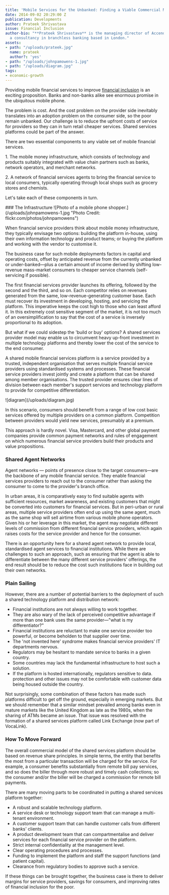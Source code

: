 ```yaml
---
title: 'Mobile Services for the Unbanked: Finding a Viable Commercial Model'
date: 2014-09-02 20:29:00 Z
publication: Developments
author: Prateek Shrivastava
issue: Financial Inclusion
author-bio: "**Prateek Shrivastava** is the managing director of Accendo Associates,
  a consultancy in branchless banking based in London."
assets:
- path: "/uploads/prateek.jpg"
  name: prateek
  author?: 'yes'
- path: "/uploads/johnpamowens-1.jpg"
- path: "/uploads/diagram.jpg"
tags:
- economic-growth
---
```


<p>Providing mobile financial services to improve <a href="http://dai.com/financial-inclusion?utm_source=guardian">financial inclusion</a> is an exciting proposition. Banks and non-banks alike see enormous promise in the ubiquitous mobile phone.</p>



<p>The problem is cost. And the cost problem on the provider side inevitably translates into an adoption problem on the consumer side, so the poor remain unbanked. Our challenge is to reduce the upfront costs of service for providers so they can in turn retail cheaper services. Shared services platforms could be part of the answer.</p><p>There are two essential components to any viable set of mobile financial services.</p><p>1. The mobile money infrastructure, which consists of technology and products suitably integrated with value chain partners such as banks, network operators, and merchant networks.</p><p>2. A network of financial services agents to bring the financial service to local consumers, typically operating through local shops such as grocery stores and chemists. </p>
  <p>Let's take each of these components in turn.</p>
### The Infrastructure
  ![Photo of a mobile phone shopper.](/uploads/johnpamowens-1.jpg "Photo Credit: flickr.com/photos/johnpamowens") 
  <p>When financial service providers think about mobile money infrastructure, they typically envisage two options: building the platform in-house, using their own information technology and product teams; or buying the platform and working with the vendor to customise it.</p>
  <p>The business case for such mobile deployments factors in capital and operating costs, offset by anticipated revenue from the currently unbanked or under-banked—plus a certain amount of income derived by shifting low-revenue mass-market consumers to cheaper service channels (self-servicing if possible).</p>
  <p>The first financial services provider launches its offering, followed by the second and the third, and so on. Each competitor relies on revenues generated from the same, low-revenue-generating customer base. Each must recover its investment in developing, hosting, and servicing the platform. This imperative keeps the cost high to those who can least afford it. In this extremely cost sensitive segment of the market, it is not too much of an oversimplification to say that the cost of a service is inversely proportional to its adoption.</p>
  <p>But what if we could sidestep the 'build or buy' options? A shared services provider model may enable us to circumvent heavy up-front investment in multiple technology platforms and thereby lower the cost of the service to the end consumer.</p>
  <p>A shared mobile financial services platform is a service provided by a trusted, independent organisation that serves multiple financial service providers using standardised systems and processes. These financial service providers invest jointly and create a platform that can be shared among member organisations. The trusted provider ensures clear lines of division between each member's support services and technology platform to provide for competitive differentiation.</p>
  ![diagram](/uploads/diagram.jpg) 
  <p>In this scenario, consumers should benefit from a range of low cost basic services offered by multiple providers on a common platform. Competition between providers would yield new services, presumably at a premium. </p>
  <p>This approach is hardly novel. Visa, Mastercard, and other global payment companies provide common payment networks and rules of engagement on which numerous financial service providers build their products and value propositions.</p>
  <h3>Shared Agent Networks</h3>
  <p>Agent networks — points of presence close to the target consumers—are the backbone of any mobile financial service. They enable financial services providers to reach out to the consumer rather than asking the consumer to come to the provider's branch office.</p>
  <p>In urban areas, it is comparatively easy to find suitable agents with sufficient resources, market awareness, and existing customers that might be converted into customers for financial services. But in peri-urban or rural areas, multiple service providers often end up using the same agent, much as the same shop will sell airtime from various mobile phone operators. Given his or her leverage in this market, the agent may negotiate different levels of commission from different financial service providers, which again raises costs for the service provider and hence for the consumer.</p>
  <p>There is an opportunity here for a shared agent network to provide local, standardised agent services to financial institutions. While there are challenges to such an approach, such as ensuring that the agent is able to differentiate between the many different service providers' offerings, the end result should be to reduce the cost such institutions face in building out their own networks. </p>
<h3>Plain Sailing</h3>
  <p>However, there are a number of potential barriers to the deployment of such a shared technology platform and distribution network:</p>
  <ul>
    <li>Financial institutions are not always willing to work together.</li>
    <li>They are also wary of the lack of perceived competitive advantage if more than one bank uses the same provider—"what is my differentiator?"</li>
    <li>Financial institutions are reluctant to make one service provider too powerful, or become beholden to that supplier over time.</li>
    <li>The 'not invented here' syndrome makes financial service providers' IT departments nervous.</li>
    <li>Regulators may be hesitant to mandate service to banks in a given country.</li>
    <li>Some countries may lack the fundamental infrastructure to host such a solution.</li>
    <li>If the platform is hosted internationally, regulators sensitive to data. protection and other issues may not be comfortable with customer data being housed outside the country.</li>
  </ul>
  <p>Not surprisingly, some combination of these factors has made such platforms difficult to get off the ground, especially in emerging markets. But we should remember that a similar mindset prevailed among banks even in mature markets like the United Kingdom as late as the 1980s, when the sharing of ATMs became an issue. That issue was resolved with the formation of a shared services platform called Link Exchange (now part of VocaLink).</p>
  <h3>How To Move Forward</h3>
  <p>The overall commercial model of the shared services platform should be based on revenue share principles. In simple terms, the entity that benefits the most from a particular transaction will be charged for the service. For example, a consumer benefits substantially from remote bill pay services, and so does the biller through more robust and timely cash collections; so the consumer and/or the biller will be charged a commission for remote bill payments. </p>
  <p>There are many moving parts to be coordinated in putting a shared services platform together:</p>
  <ul>
    <li>A robust and scalable technology platform.</li>
    <li>A service desk or technology support team that can manage a multi-tenant environment.</li>
    <li>A customer support team that can handle customer calls from different banks' clients.</li>
    <li>A product development team that can compartmentalise and deliver services for each financial service provider on the platform.</li>
    <li>Strict internal confidentiality at the management level.</li>
    <li>Clear operating procedures and processes.</li>
    <li>Funding to implement the platform and staff the support functions (and patient capital).</li>
      <li>Clearance from regulatory bodies to approve such a service.</li>
  </ul>
  <p>If these things can be brought together, the business case is there to deliver margins for service providers, savings for consumers, and improving rates of financial inclusion for the poor.</p>
